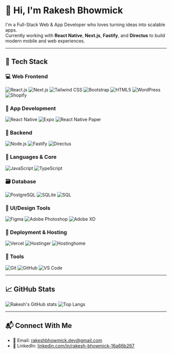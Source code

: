 # 👋 Hi, I'm Rakesh Bhowmick

I'm a Full-Stack Web & App Developer who loves turning ideas into scalable apps.  
Currently working with **React Native**, **Next.js**, **Fastify**, and **Directus** to build modern mobile and web experiences.

---

## 🚀 Tech Stack

### 💻 Web Frontend
![React.js](https://img.shields.io/badge/-React.js-61DAFB?style=flat&logo=react&logoColor=black)
![Next.js](https://img.shields.io/badge/-Next.js-000?style=flat&logo=nextdotjs)
![Tailwind CSS](https://img.shields.io/badge/-Tailwind_CSS-38B2AC?style=flat&logo=tailwind-css)
![Bootstrap](https://raw.githubusercontent.com/danielcranney/readme-generator/main/public/icons/skills/bootstrap-colored.svg)
![HTML5](https://img.shields.io/badge/-HTML5-E34F26?style=flat&logo=html5)
![WordPress](https://img.shields.io/badge/-WordPress-21759B?style=flat&logo=wordpress)
![Shopify](https://img.shields.io/badge/-Shopify-7AB55C?style=flat&logo=shopify)

### 📱 App Development
![React Native](https://img.shields.io/badge/-React_Native-61DAFB?style=flat&logo=react&logoColor=black)
![Expo](https://img.shields.io/badge/-Expo-000020?style=flat&logo=expo)
![React Native Paper](https://img.shields.io/badge/-React_Native_Paper-6200ee?style=flat&logo=react&logoColor=white)

### 🔧 Backend
![Node.js](https://img.shields.io/badge/-Node.js-339933?style=flat&logo=node.js)
![Fastify](https://img.shields.io/badge/-Fastify-000000?style=flat&logo=fastify)
![Directus](https://img.shields.io/badge/-Directus-000000?style=flat&logo=directus)

### 🧠 Languages & Core
![JavaScript](https://img.shields.io/badge/-JavaScript-F7DF1E?style=flat&logo=javascript&logoColor=black)
![TypeScript](https://img.shields.io/badge/-TypeScript-3178C6?style=flat&logo=typescript&logoColor=white)

### 🗃️ Database
![PostgreSQL](https://img.shields.io/badge/-PostgreSQL-336791?style=flat&logo=postgresql)
![SQLite](https://img.shields.io/badge/-SQLite-003B57?style=flat&logo=sqlite)
![SQL](https://img.shields.io/badge/-SQL-4479A1?style=flat&logo=mysql)

### 🎨 UI/Design Tools
![Figma](https://img.shields.io/badge/-Figma-F24E1E?style=flat&logo=figma)
![Adobe Photoshop](https://img.shields.io/badge/-Photoshop-31A8FF?style=flat&logo=adobe-photoshop)
![Adobe XD](https://img.shields.io/badge/-AdobeXD-FF61F6?style=flat&logo=adobe-xd)

### 🚀 Deployment & Hosting
![Vercel](https://img.shields.io/badge/-Vercel-000000?style=flat&logo=vercel)
![Hostinger](https://img.shields.io/badge/-Hostinger-673DE6?style=flat&logo=hostinger)
![Hostinghome](https://img.shields.io/badge/-Hostinghome-00BFFF?style=flat)

### 🧰 Tools
![Git](https://img.shields.io/badge/-Git-F05032?style=flat&logo=git)
![GitHub](https://img.shields.io/badge/-GitHub-181717?style=flat&logo=github)
![VS Code](https://img.shields.io/badge/-VS_Code-007ACC?style=flat&logo=visual-studio-code)

---

## 📈 GitHub Stats

![Rakesh's GitHub stats](https://github-readme-stats.vercel.app/api?username=rakesh-bhowmick&show_icons=true&theme=tokyonight)
![Top Langs](https://github-readme-stats.vercel.app/api/top-langs/?username=rakesh-bhowmick&layout=compact&theme=tokyonight)

---

## 📬 Connect With Me

- 📧 Email: rakeshbhowmick.dev@gmail.com  
- 📝 LinkedIn: [linkedin.com/in/rakesh-bhowmick-16a66b267](https://www.linkedin.com/in/rakesh-bhowmick-16a66b267/)
